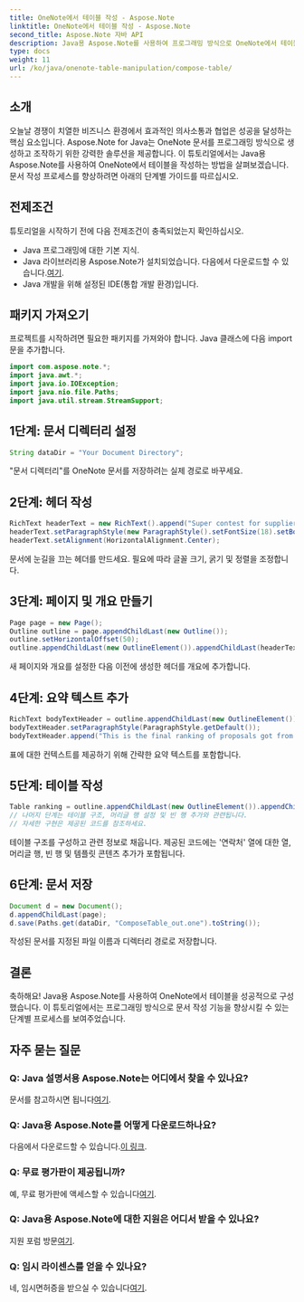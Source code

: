 ```yaml
---
title: OneNote에서 테이블 작성 - Aspose.Note
linktitle: OneNote에서 테이블 작성 - Aspose.Note
second_title: Aspose.Note 자바 API
description: Java용 Aspose.Note를 사용하여 프로그래밍 방식으로 OneNote에서 테이블을 작성하는 방법을 알아보세요. 효율적인 문서 작성을 위한 단계별 가이드입니다.
type: docs
weight: 11
url: /ko/java/onenote-table-manipulation/compose-table/
---
```

## 소개
오늘날 경쟁이 치열한 비즈니스 환경에서 효과적인 의사소통과 협업은 성공을 달성하는 핵심 요소입니다. Aspose.Note for Java는 OneNote 문서를 프로그래밍 방식으로 생성하고 조작하기 위한 강력한 솔루션을 제공합니다. 이 튜토리얼에서는 Java용 Aspose.Note를 사용하여 OneNote에서 테이블을 작성하는 방법을 살펴보겠습니다. 문서 작성 프로세스를 향상하려면 아래의 단계별 가이드를 따르십시오.
## 전제조건
튜토리얼을 시작하기 전에 다음 전제조건이 충족되었는지 확인하십시오.
- Java 프로그래밍에 대한 기본 지식.
-  Java 라이브러리용 Aspose.Note가 설치되었습니다. 다음에서 다운로드할 수 있습니다.[여기](https://releases.aspose.com/note/java/).
- Java 개발을 위해 설정된 IDE(통합 개발 환경)입니다.
## 패키지 가져오기
프로젝트를 시작하려면 필요한 패키지를 가져와야 합니다. Java 클래스에 다음 import 문을 추가합니다.
```java
import com.aspose.note.*;
import java.awt.*;
import java.io.IOException;
import java.nio.file.Paths;
import java.util.stream.StreamSupport;
```
## 1단계: 문서 디렉터리 설정
```java
String dataDir = "Your Document Directory";
```
"문서 디렉터리"를 OneNote 문서를 저장하려는 실제 경로로 바꾸세요.
## 2단계: 헤더 작성
```java
RichText headerText = new RichText().append("Super contest for suppliers.");
headerText.setParagraphStyle(new ParagraphStyle().setFontSize(18).setBold(true));
headerText.setAlignment(HorizontalAlignment.Center);
```
문서에 눈길을 끄는 헤더를 만드세요. 필요에 따라 글꼴 크기, 굵기 및 정렬을 조정합니다.
## 3단계: 페이지 및 개요 만들기
```java
Page page = new Page();
Outline outline = page.appendChildLast(new Outline());
outline.setHorizontalOffset(50);
outline.appendChildLast(new OutlineElement()).appendChildLast(headerText);
```
새 페이지와 개요를 설정한 다음 이전에 생성한 헤더를 개요에 추가합니다.
## 4단계: 요약 텍스트 추가
```java
RichText bodyTextHeader = outline.appendChildLast(new OutlineElement()).appendChildLast(new RichText());
bodyTextHeader.setParagraphStyle(ParagraphStyle.getDefault());
bodyTextHeader.append("This is the final ranking of proposals got from our suppliers.");
```
표에 대한 컨텍스트를 제공하기 위해 간략한 요약 텍스트를 포함합니다.
## 5단계: 테이블 작성
```java
Table ranking = outline.appendChildLast(new OutlineElement()).appendChildLast(new Table());
// 나머지 단계는 테이블 구조, 머리글 행 설정 및 빈 행 추가와 관련됩니다.
// 자세한 구현은 제공된 코드를 참조하세요.
```
테이블 구조를 구성하고 관련 정보로 채웁니다. 제공된 코드에는 '연락처' 열에 대한 열, 머리글 행, 빈 행 및 템플릿 콘텐츠 추가가 포함됩니다.
## 6단계: 문서 저장
```java
Document d = new Document();
d.appendChildLast(page);
d.save(Paths.get(dataDir, "ComposeTable_out.one").toString());
```
작성된 문서를 지정된 파일 이름과 디렉터리 경로로 저장합니다.
## 결론
축하해요! Java용 Aspose.Note를 사용하여 OneNote에서 테이블을 성공적으로 구성했습니다. 이 튜토리얼에서는 프로그래밍 방식으로 문서 작성 기능을 향상시킬 수 있는 단계별 프로세스를 보여주었습니다.
## 자주 묻는 질문
### Q: Java 설명서용 Aspose.Note는 어디에서 찾을 수 있나요?
 문서를 참고하시면 됩니다[여기](https://reference.aspose.com/note/java/).
### Q: Java용 Aspose.Note를 어떻게 다운로드하나요?
 다음에서 다운로드할 수 있습니다.[이 링크](https://releases.aspose.com/note/java/).
### Q: 무료 평가판이 제공됩니까?
 예, 무료 평가판에 액세스할 수 있습니다[여기](https://releases.aspose.com/).
### Q: Java용 Aspose.Note에 대한 지원은 어디서 받을 수 있나요?
 지원 포럼 방문[여기](https://forum.aspose.com/c/note/28).
### Q: 임시 라이센스를 얻을 수 있나요?
 네, 임시면허증을 받으실 수 있습니다[여기](https://purchase.aspose.com/temporary-license/).